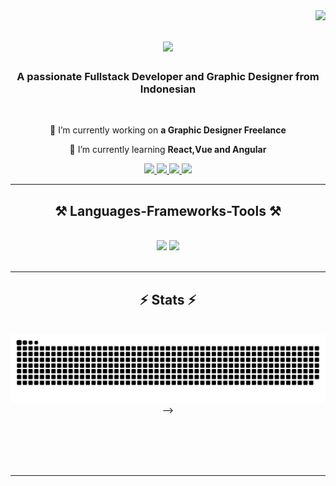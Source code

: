<img align="right" src="https://visitor-badge.laobi.icu/badge?page_id=salesp07.salesp07" />

<h1 align="center">
    <img src="https://readme-typing-svg.herokuapp.com/?font=Righteous&size=35&center=true&vCenter=true&width=500&height=70&duration=4000&lines=Hi+There!+👋;+I'm+Shayhan+Sagufta!;" />
</h1>

<h3 align="center">A passionate Fullstack Developer and Graphic Designer from Indonesian </h3>

<br/>

<div align="center">
 
 🔭 I’m currently working on **a Graphic Designer Freelance**
 
 🌱 I’m currently learning **React,Vue and Angular**
 
 </div>
 
<div align="center"> 
  <a href="mailto:sayhansagufta100@gmail.com">
    <img src="https://img.shields.io/badge/Gmail-333333?style=for-the-badge&logo=gmail&logoColor=red" />
  </a>
      <a href="https://www.instagram.com/visualvortexdesign/" target="_blank">
    <img src="https://img.shields.io/badge/Instagram-1DA1F2?style=for-the-badge&logo=twitter&logoColor=white" target="_blank" />
  </a>
  <a href="https://www.linkedin.com/in/shayhan-sagufta-38a8b9215/" target="_blank">
    <img src="https://img.shields.io/badge/LinkedIn-0077B5?style=for-the-badge&logo=linkedin&logoColor=white" target="_blank" />
  </a>
  <a href="https://www.behance.net/sayhansagufta2" target="_blank">
     <img src="https://img.shields.io/badge/Portfolio-FF5722?style=for-the-badge&logo=todoist&logoColor=white" target="_blank" /> <!-- sqlite, safari, google-chrome are other good icon options -->
  </a>
</div>

 <hr/>
 
<h2 align="center">⚒️ Languages-Frameworks-Tools ⚒️</h2>
<br/>
<div align="center">
    <img src="https://skillicons.dev/icons?i=react,vue,angular,bootstrap,html,css,vscode,github,figma,tailwind,git" />
    <img src="https://skillicons.dev/icons?i=nodejs,python,javascript,php,mysql,laravel" /><br>
</div>

<br/>
<hr/>

<h2 align="center">⚡ Stats ⚡</h2>
<br>
<div align="center">
 <img  src="https://raw.githubusercontent.com/taqui-786/taqui-786/output/github-contribution-grid-snake.svg" alt="contribution graph" /> -->
</div>
<br>
<div align=center>
  <!-- <img width=390 src="https://github-readme-streak-stats-salesp07.vercel.app/?user=taqui-786&count_private=true&theme=react&border_radius=10" alt="streak stats"/>  -->
<!-- <img width=390 src="https://github-readme-stats-salesp07.vercel.app/api?username=taqui-786&count_private=true&show_icons=true&theme=react&rank_icon=github&border_radius=10" alt="readme stats" /> -->
  <br/>
  <!-- <img width=325 align="center" src="https://github-readme-stats-salesp07.vercel.app/api/top-langs/?username=taqui-786&hide=HTML&langs_count=8&layout=compact&theme=react&border_radius=10&size_weight=0.5&count_weight=0.5&exclude_repo=github-readme-stats" alt="top langs" />  --> 
</div>

<br/><br/>
<hr/>


<h3 align="center">
